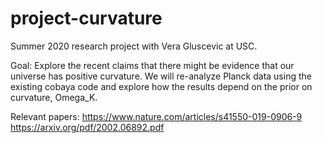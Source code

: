 # project-curvature
Summer 2020 research project with Vera Gluscevic at USC.

Goal: Explore the recent claims that there might be evidence that our universe has positive curvature. We will re-analyze Planck data using the existing cobaya code and explore how the results depend on the prior on curvature, Omega_K.

Relevant papers:
 https://www.nature.com/articles/s41550-019-0906-9
 https://arxiv.org/pdf/2002.06892.pdf